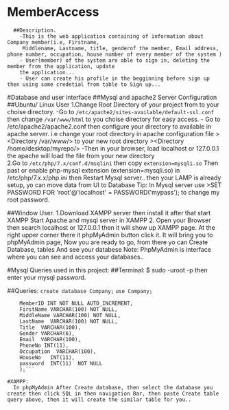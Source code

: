 # MemberAccess
      ##Description.
        -This is the web application containing of information about Company member(i.e, Firstname, 
         Middlename, Lastname, title, genderof the member, Email address, phone number, occupation, house number of every member of the system )
        - User(member) of the system are able to sign in, deleting the member from the application, update
        the application...
        - User can create his profile in the begginning before sign up then using some credetial from table to Sign up...


#Database and user interface
   ##Mysql and apache2 Server Configuration
      ##Ubuntu/ Linux User
       1.Change Root Directory of your project from  to your choise directory.
             -Go to `/etc/apache2/sites-available/default-ssl.conf` then change `/var/www/html` to you
             choise directory for easy access.
             - Go to /etc/apache2/apache2.conf then configure your directory to available in apache server.
              i.e change your root directory in apache configuration file 
              ><Directory /var/www/> to your new root directory ><Directory /home/desktop/myrepo/>
            -Then in your browser, load localhost or 127.0.0.1 the apache will load the file from your new       directory     
         2.Go to `/etc/php/7.x/conf.d/msqlini` then copy `extension=mysqli.so`
           Then past or enable php-mysql extension (extension=mysqli.so) in /etc/php/7.x.x/php.ini
           then Restart Mysql server..
           then your LAMP is already setup, yo can move data from UI to Database
      Tip:
        In Mysql server use >SET PASSWORD FOR 'root'@'localhost' = PASSWORD('mypass'); to change my root password.
   


   ##Window User.
      1.Download XAMPP server then install it after that start XAMPP 
        Start Apache and mysql server in XAMPP
      2. Open your Browser then search localhost or 127.0.0.1 then it will show up XAMPP page. At the right     upper corner there it phpMyAdmin button click it. It will bring you to phpMyAdmin page, Now you are    ready to go, from there yo can Create Database, tables And see your databese
      Note:
      PhpMyAdmin is interface where you can see and access your databases.. 
       



#Mysql Queries used in this project:
  ##Terminal:
   $ sudo -uroot -p  then enter your mysql password.
 
  ##Queries:
  `create database Company;`
  `use Company;`
 ``` create table Member (
     MemberID INT NOT NULL AUTO_INCREMENT,
     FirstName VARCHAR(100) NOT NULL,
     MiddleName VARCHAR(100) NOT NULL,
     LastName  VARCHAR(100) NOT NULL,
     Title  VARCHAR(100),
     Gender VARCHAR(6),
     Email  VARCHAR(100),
     PhoneNo INT(11),
     Occupation  VARCHAR(100),
     HouseNo   INT(11),
     password  INT(11)  NOT NULL
     );```

#XAMPP:
   In phpMyAdmin After Create database, then select the database you create then click SQL in then navigation Bar, then paste Create table query above, then it will create the similar table for you..